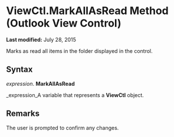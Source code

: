 
# ViewCtl.MarkAllAsRead Method (Outlook View Control)

 **Last modified:** July 28, 2015

Marks as read all items in the folder displayed in the control. 

## Syntax

 _expression_. **MarkAllAsRead**

 _expression_A variable that represents a  **ViewCtl** object.


## Remarks

The user is prompted to confirm any changes. 

